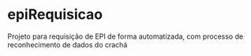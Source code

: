 # epiRequisicao
Projeto para requisição de EPI de forma automatizada, com processo de reconhecimento de dados do crachá
